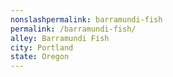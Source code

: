 ```yaml
---
﻿nonslashpermalink: barramundi-fish
permalink: /barramundi-fish/
alley: Barramundi Fish
city: Portland
state: Oregon
---
```


